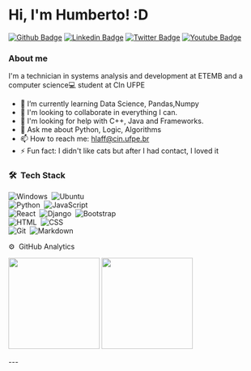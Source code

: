 # Hi, I'm Humberto! :D

[![Github Badge](https://img.shields.io/badge/-Github-000?style=flat-square&logo=Github&logoColor=white&link=https://github.com/hlaff147)](https://github.com/hlaff147)
[![Linkedin Badge](https://img.shields.io/badge/-LinkedIn-blue?style=flat-square&logo=Linkedin&logoColor=white&link=https://www.linkedin.com/in/hlaff/)](https://www.linkedin.com/in/hlaff/)
[![Twitter Badge](https://img.shields.io/badge/-Twitter-1ca0f1?style=flat-square&labelColor=1ca0f1&logo=twitter&logoColor=white&link=https://twitter.com/Humbertto006)](https://twitter.com/Humbertto006)
[![Youtube Badge](https://img.shields.io/badge/-YouTube-ff0000?style=flat-square&labelColor=ff0000&logo=youtube&logoColor=white&link=https://www.youtube.com/channel/UCVvviR4KQTctIGx3CXXlRbw)](https://www.youtube.com/channel/UCVvviR4KQTctIGx3CXXlRbw)

### About me
I'm a technician in systems analysis and development at ETEMB and a computer science💻 student at CIn UFPE

- 🌱 I’m currently learning Data Science, Pandas,Numpy
- 👯 I'm looking to collaborate in everything I can.
- 🤔 I'm looking for help with C++, Java and Frameworks.
- 💬 Ask me about Python, Logic, Algorithms
- 📫 How to reach me: hlaff@cin.ufpe.br
- ⚡ Fun fact: I didn't like cats but after I had contact, I loved it

### 🛠 &nbsp;Tech Stack
![Windows](https://img.shields.io/badge/Windows-05122A?style=flat&logo=Windows&logoColor=1572B6)&nbsp;
![Ubuntu](	https://img.shields.io/badge/Ubuntu-05122A?style=flat&logo=ubuntu&logoColor=1572B6)&nbsp;\
![Python](https://img.shields.io/badge/-Python-05122A?style=flat&logo=python)&nbsp;
![JavaScript](https://img.shields.io/badge/-JavaScript-05122A?style=flat&logo=javascript)\
![React](https://img.shields.io/badge/-React-05122A?style=flat&logo=react)&nbsp;
![Django](https://img.shields.io/badge/-Django-05122A?style=flat&logo=django&logoColor=092E20)&nbsp;
![Bootstrap](https://img.shields.io/badge/-Bootstrap-05122A?style=flat&logo=bootstrap&logoColor=563D7C)\
![HTML](https://img.shields.io/badge/-HTML-05122A?style=flat&logo=HTML5)&nbsp;
![CSS](https://img.shields.io/badge/-CSS-05122A?style=flat&logo=CSS3&logoColor=1572B6)&nbsp;\
![Git](https://img.shields.io/badge/-Git-05122A?style=flat&logo=git)&nbsp;
![Markdown](https://img.shields.io/badge/-Markdown-05122A?style=flat&logo=markdown)

⚙️ &nbsp;GitHub Analytics
<div>
<p align="left">
<img height="180em" src="https://github-readme-stats-eight-theta.vercel.app/api?username=hlaff147&show_icons=true&theme=nord&include_all_commits=true&count_private=true"/>
   <img height="180em" src="https://github-readme-stats-eight-theta.vercel.app/api/top-langs/?username=hlaff147&layout=compact&langs_count=8&theme=nord"/> 
</p>
 </div>
---
